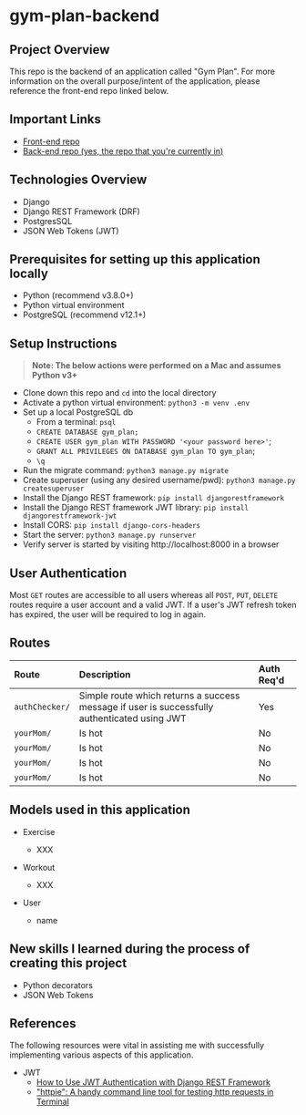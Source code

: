 # gym-plan-backend

## Project Overview
This repo is the backend of an application called "Gym Plan".  For more information on the overall purpose/intent of the application, please reference the front-end repo linked below.

## Important Links
- [Front-end repo](https://github.com/allenjosephs/gym-plan)
- [Back-end repo (yes, the repo that you're currently in)](https://github.com/lilspikey333/better_IMDB)

## Technologies Overview
- Django
- Django REST Framework (DRF)
- PostgresSQL
- JSON Web Tokens (JWT)

## Prerequisites for setting up this application locally
- Python (recommend v3.8.0+)
- Python virtual environment
- PostgreSQL (recommend v12.1+)

## Setup Instructions
>**Note: The below actions were performed on a Mac and assumes Python v3+**
- Clone down this repo and ```cd``` into the local directory
- Activate a python virtual environment: ```python3 -m venv .env```
- Set up a local PostgreSQL db
    - From a terminal: ```psql```
    - `CREATE DATABASE gym_plan;`
    - `CREATE USER gym_plan WITH PASSWORD '<your password here>'`;
    - `GRANT ALL PRIVILEGES ON DATABASE gym_plan TO gym_plan`;
    - ```\q```
- Run the migrate command: ```python3 manage.py migrate```
- Create superuser (using any desired username/pwd): ```python3 manage.py createsuperuser```
- Install the Django REST framework: ```pip install djangorestframework```
- Install the Django REST framework JWT library: ```pip install djangorestframework-jwt```
- Install CORS: ```pip install django-cors-headers```
- Start the server: ```python3 manage.py runserver```
- Verify server is started by visiting http://localhost:8000 in a browser

## User Authentication
Most ```GET``` routes are accessible to all users whereas all ```POST```, ```PUT```, ```DELETE``` routes require a user account and a valid JWT.  If a user's JWT refresh token has expired, the user will be required to log in again.

## Routes
| Route                 | Description |              Auth Req'd |
|:-------------         |:-------------|            :-------------|
| ```authChecker/```    | Simple route which returns a success message if user is successfully authenticated using JWT |    Yes     |
| ```yourMom/```        | Is hot      |     No      |
| ```yourMom/```        | Is hot      |     No      |
| ```yourMom/```        | Is hot      |     No      |
| ```yourMom/```        | Is hot      |     No      |

## Models used in this application
- Exercise
    - XXX

- Workout
    - XXX

- User
    - name

## New skills I learned during the process of creating this project
- Python decorators
- JSON Web Tokens


## References
The following resources were vital in assisting me with successfully implementing various aspects of this application.

- JWT
    - [How to Use JWT Authentication with Django REST Framework](https://simpleisbetterthancomplex.com/tutorial/2018/12/19/how-to-use-jwt-authentication-with-django-rest-framework.html)
    - ["httpie": A handy command line tool for testing http requests in Terminal](https://httpie.org/)